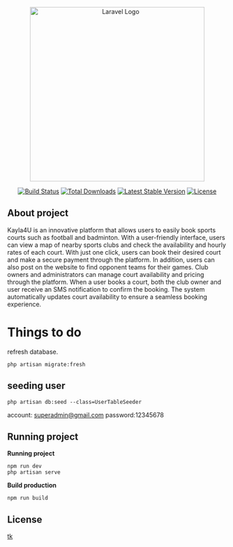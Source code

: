 <p align="center"><a href="https://laravel.com" target="_blank"><img src="https://raw.githubusercontent.com/laravel/art/master/logo-lockup/5%20SVG/2%20CMYK/1%20Full%20Color/laravel-logolockup-cmyk-red.svg" width="400" alt="Laravel Logo"></a></p>

<p align="center">
<a href="https://github.com/laravel/framework/actions"><img src="https://github.com/laravel/framework/workflows/tests/badge.svg" alt="Build Status"></a>
<a href="https://packagist.org/packages/laravel/framework"><img src="https://img.shields.io/packagist/dt/laravel/framework" alt="Total Downloads"></a>
<a href="https://packagist.org/packages/laravel/framework"><img src="https://img.shields.io/packagist/v/laravel/framework" alt="Latest Stable Version"></a>
<a href="https://packagist.org/packages/laravel/framework"><img src="https://img.shields.io/packagist/l/laravel/framework" alt="License"></a>
</p>

## About project

Kayla4U is an innovative platform that allows users to easily book sports courts such as football and badminton. With a user-friendly interface, users can view a map of nearby sports clubs and check the availability and hourly rates of each court. With just one click, users can book their desired court and make a secure payment through the platform. In addition, users can also post on the website to find opponent teams for their games. Club owners and administrators can manage court availability and pricing through the platform. When a user books a court, both the club owner and user receive an SMS notification to confirm the booking. The system automatically updates court availability to ensure a seamless booking experience.


# Things to do

refresh database.
```
php artisan migrate:fresh
```
## seeding user
```
php artisan db:seed --class=UserTableSeeder
```
account: superadmin@gmail.com password:12345678

## Running project

**Running project**

```
npm run dev
php artisan serve
```

**Build production**

```
npm run build
```

##

## License
[tk](https://github.com/tykeaboyloy)

